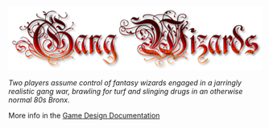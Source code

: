 ![Gang Wizards](https://github.com/Ben-G-Man/Gang-Wizards/blob/main/Assets/Art/External/logo.png?raw=true)

_Two players assume control of fantasy wizards engaged in a jarringly realistic gang war, brawling for turf and slinging drugs in an otherwise normal 80s Bronx._

More info in the [Game Design Documentation](https://docs.google.com/document/d/1QMP4El4LvMlpxhl7DvxMABEAjil4gHXMY14cAtWE9og/edit?tab=t.0)
